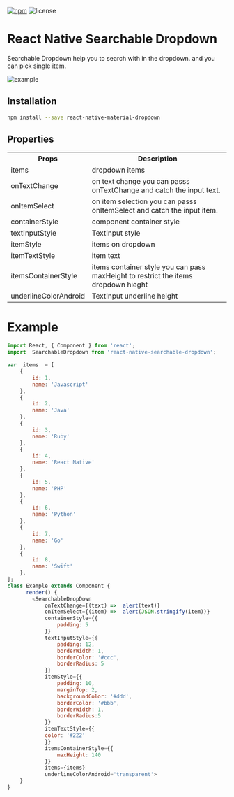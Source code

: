[example-url]: https://i.imgur.com/mHGaOX5.gif
[npm-badge]: https://img.shields.io/npm/v/react-native-searchable-dropdown.svg?colorB=ff6d00
[npm-url]: https://npmjs.com/package/react-native-searchable-dropdown
[license-badge]: https://img.shields.io/npm/l/react-native-searchable-dropdown.svg?colorB=448aff

[![npm][npm-badge]][npm-url]
![license][license-badge]

# React Native Searchable Dropdown
Searchable Dropdown help you to search with in the dropdown. and you can pick single item.

![example][example-url]

## Installation

```bash
npm install --save react-native-material-dropdown
```
## Properties
<table>
	<tr>
		<th>Props</th>
		<th>Description</th>
	</tr>
	<tr>
	   <td>items</td>
	   <td>dropdown items</td>
   </tr>
	<tr>
		<td>onTextChange</td>
		<td>on text change you can passs onTextChange and catch the input text. </td>
   </tr>
   	<tr>
		<td>onItemSelect</td>
		<td>on item selection you can passs onItemSelect and catch the input item.   </td>
   </tr>
    <tr>
		<td>containerStyle</td>
		<td>component container style</td>
   </tr>
   <tr>
		<td>textInputStyle</td>
		<td>TextInput style</td>
   </tr>
    <tr>
		<td>itemStyle</td>
		<td>items on dropdown</td>
   </tr>
     <tr>
		<td>itemTextStyle</td>
		<td>item text</td>
   </tr>   
   <tr>
	   <td>itemsContainerStyle</td>
	   <td>items container style you can pass maxHeight to restrict the items dropdown hieght</td>
   </tr>
      <tr>
	   <td>underlineColorAndroid</td>
	   <td>TextInput underline height</td>
   </tr>
</table>

# Example
```javascript
import React, { Component } from 'react';
import  SearchableDropdown from 'react-native-searchable-dropdown';

var  items  = [
	{
		id: 1,
		name: 'Javascript'
	},
	{
		id: 2,
		name: 'Java'
	},
	{
		id: 3,
		name: 'Ruby'
	},
	{
		id: 4,
		name: 'React Native'
	},
	{
		id: 5,
		name: 'PHP'
	},
	{
		id: 6,
		name: 'Python'
	},
	{
		id: 7,
		name: 'Go'
	},
	{
		id: 8,
		name: 'Swift'
	},
];
class Example extends Component {
	  render() {
		<SearchableDropDown
			onTextChange={(text) =>  alert(text)}
			onItemSelect={(item) =>  alert(JSON.stringify(item))}
			containerStyle={{
				padding: 5
			}}
			textInputStyle={{
				padding: 12,
				borderWidth: 1,
				borderColor: '#ccc',
				borderRadius: 5
			}}
			itemStyle={{
				padding: 10,
			    marginTop: 2,
				backgroundColor: '#ddd',
				borderColor: '#bbb',
				borderWidth: 1,
				borderRadius:5
			}}
			itemTextStyle={{
			color: '#222'
			}}
			itemsContainerStyle={{
				maxHeight: 140
			}}
			items={items}
			underlineColorAndroid='transparent'>
	}
}
```

